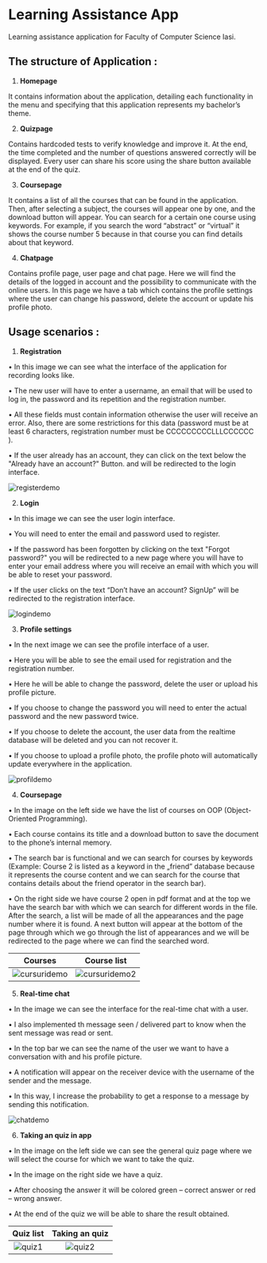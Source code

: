 # Learning Assistance App
 Learning assistance application for Faculty of Computer Science Iasi.
 
## **The structure of Application :**
1. **Homepage**

It contains information about the application, detailing each functionality in the menu and specifying that this application represents my bachelor’s theme.

2. **Quizpage**

Contains hardcoded tests to verify knowledge and improve it. At the end, the time completed and the number of questions answered correctly will be displayed. Every user can share his score using the share button available at the end of the quiz.

3. **Coursepage**

It contains a list of all the courses that can be found in the application. Then, after selecting a subject, the courses will appear one by one, and the download button will appear. You can search for a certain one course using keywords. For example, if you search the word “abstract” or “virtual” it shows the course number 5 because in that course you can find details about that keyword.

4. **Chatpage**

Contains profile page, user page and chat page. Here we will find the details of the logged in account and the possibility to communicate with the online users. In this page we have a tab which contains the profile settings where the user can change his password, delete the account or update his profile photo.

## **Usage scenarios :**
1. **Registration**

•	In this image we can see what the interface of the application for recording looks like.

•	The new user will have to enter a username, an email that will be used to log in, the password and its repetition and the registration number.

•	All these fields must contain information otherwise the user will receive an error. Also, there are some restrictions for this data (password must be at least 6 characters, registration number must be CCCCCCCCCLLLCCCCCC ).

•	If the user already has an account, they can click on the text below the "Already have an account?" Button. and will be redirected to the login interface.

![registerdemo](https://user-images.githubusercontent.com/50926436/183112142-077574e7-24aa-436c-a55e-e2fadce10449.JPG)

2. **Login**

•	In this image we can see the user login interface.

•	You will need to enter the email and password used to register.

•	If the password has been forgotten by clicking on the text "Forgot password?" you will be redirected to a new page where you will have to enter your email address where you will receive an email with which you will be able to reset your password.

•	If the user clicks on the text “Don’t have an account? SignUp” will be redirected to the registration interface.

![logindemo](https://user-images.githubusercontent.com/50926436/183112716-107f9c1e-0c10-4f1a-8a02-7fa9538ff4a6.JPG)

3. **Profile settings**

•	In the next image we can see the profile interface of a user.

•	Here you will be able to see the email used for registration and the registration number.

•	Here he will be able to change the password, delete the user or upload his profile picture.

•	If you choose to change the password you will need to enter the actual password and the new password twice.

•	If you choose to delete the account, the user data from the realtime database will be deleted and you can not recover it.

•	If you choose to upload a profile photo, the profile photo will automatically update everywhere in the application.

![profildemo](https://user-images.githubusercontent.com/50926436/183112786-300f5406-1b21-4b42-9619-d6422057a8f9.JPG)

4. **Coursepage**

•	In the image on the left side we have the list of courses on OOP (Object-Oriented Programming).

•	Each course contains its title and a download button to save the document to the phone’s internal memory.

•	The search bar is functional and we can search for courses by keywords (Example: Course 2 is listed as a keyword in the „friend” database because it represents the course content and we can search for the course that contains details about the friend operator in the search bar).

•	On the right side we have course 2 open in pdf format and at the top we have the search bar with which we can search for different words in the file. After the search, a list will be made of all the appearances and the page number where it is found. A next button will appear at the bottom of the page through which we go through the list of appearances and we will be redirected to the page where we can find the searched word.

Courses            |  Course list
:-------------------------:|:-------------------------:
![cursuridemo](https://user-images.githubusercontent.com/50926436/183113012-1a42bd21-5b24-4343-9962-9c03ae23f4f1.JPG)   |  ![cursuridemo2](https://user-images.githubusercontent.com/50926436/183113072-74dec8ce-d7e8-49c9-9f69-edd9791dbf2a.JPG)


5. **Real-time chat**


•	In the image we can see the interface for the real-time chat with a user.

•	I also implemented th message seen / delivered part to know when the sent message was read or sent.

•	In the top bar we can see the name of the user we want to have a conversation with and his profile picture.

•	A notification will appear on the receiver device with the username of the sender and the message.

•	In this way, I increase the probability to get a response to a message by sending this notification.

![chatdemo](https://user-images.githubusercontent.com/50926436/183113419-e6e707b2-51c0-42be-82b0-94490048918f.JPG)

6. **Taking an quiz in app**

•	In the image on the left side we can see the general quiz page where we will select the course for which we want to take the quiz.

•	In the image on the right side we have a quiz.

•	After choosing the answer it will be colored green – correct answer or red – wrong answer.

•	At the end of the quiz we will be able to share the result obtained.

Quiz list              |  Taking an quiz
:-------------------------:|:-------------------------:
![quiz1](https://user-images.githubusercontent.com/50926436/183113492-5f739acc-5427-48b8-8947-282f5bd936df.JPG)  |  ![quiz2](https://user-images.githubusercontent.com/50926436/183113517-238bc422-ee90-437e-b05b-24c627c653b9.JPG)


